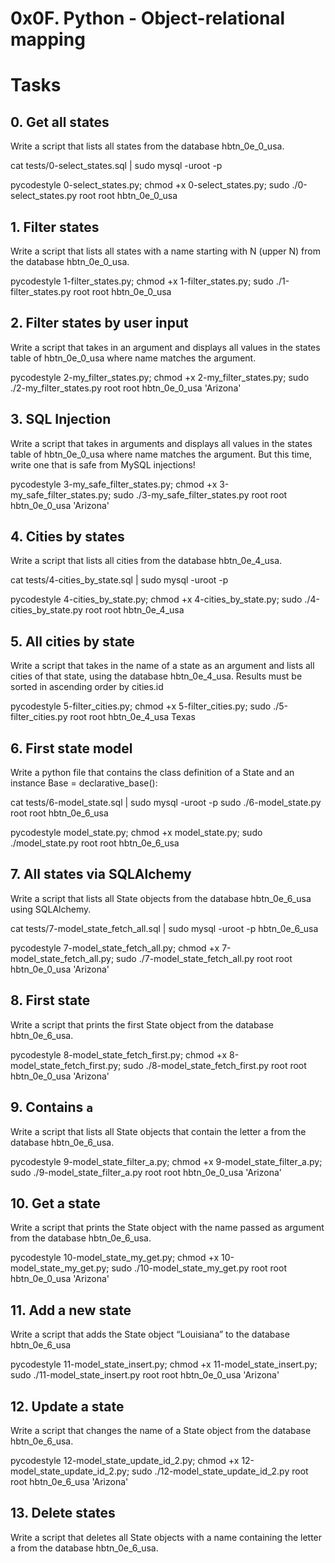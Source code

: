 # 0x0F. Python - Object-relational mapping

# Tasks
## 0. Get all states
Write a script that lists all states from the database hbtn_0e_0_usa.

cat tests/0-select_states.sql | sudo mysql -uroot -p

pycodestyle 0-select_states.py; chmod +x 0-select_states.py; sudo ./0-select_states.py root root hbtn_0e_0_usa

## 1. Filter states
Write a script that lists all states with a name starting with N (upper N) from the database hbtn_0e_0_usa.

pycodestyle 1-filter_states.py; chmod +x 1-filter_states.py; sudo ./1-filter_states.py root root hbtn_0e_0_usa

## 2. Filter states by user input
Write a script that takes in an argument and displays all values in the states table of hbtn_0e_0_usa where name matches the argument.

pycodestyle 2-my_filter_states.py; chmod +x 2-my_filter_states.py; sudo ./2-my_filter_states.py root root hbtn_0e_0_usa 'Arizona'

## 3. SQL Injection
Write a script that takes in arguments and displays all values in the states table of hbtn_0e_0_usa where name matches the argument. But this time, write one that is safe from MySQL injections!

pycodestyle 3-my_safe_filter_states.py; chmod +x 3-my_safe_filter_states.py; sudo ./3-my_safe_filter_states.py root root hbtn_0e_0_usa 'Arizona'

## 4. Cities by states
Write a script that lists all cities from the database hbtn_0e_4_usa.

cat tests/4-cities_by_state.sql | sudo mysql -uroot -p

pycodestyle 4-cities_by_state.py; chmod +x 4-cities_by_state.py; sudo ./4-cities_by_state.py root root hbtn_0e_4_usa

## 5. All cities by state
Write a script that takes in the name of a state as an argument and lists all cities of that state, using the database hbtn_0e_4_usa. Results must be sorted in ascending order by cities.id

pycodestyle 5-filter_cities.py; chmod +x 5-filter_cities.py; sudo ./5-filter_cities.py root root hbtn_0e_4_usa Texas

## 6. First state model
Write a python file that contains the class definition of a State and an instance Base = declarative_base():

cat tests/6-model_state.sql | sudo mysql -uroot -p
sudo ./6-model_state.py root root hbtn_0e_6_usa

pycodestyle model_state.py; chmod +x model_state.py; sudo ./model_state.py root root hbtn_0e_6_usa

## 7. All states via SQLAlchemy
Write a script that lists all State objects from the database hbtn_0e_6_usa using SQLAlchemy.

cat tests/7-model_state_fetch_all.sql | sudo mysql -uroot -p hbtn_0e_6_usa

pycodestyle 7-model_state_fetch_all.py; chmod +x 7-model_state_fetch_all.py; sudo ./7-model_state_fetch_all.py root root hbtn_0e_0_usa 'Arizona'

## 8. First state
Write a script that prints the first State object from the database hbtn_0e_6_usa. 

pycodestyle 8-model_state_fetch_first.py; chmod +x 8-model_state_fetch_first.py; sudo ./8-model_state_fetch_first.py root root hbtn_0e_0_usa 'Arizona'

## 9. Contains `a`
Write a script that lists all State objects that contain the letter a from the database hbtn_0e_6_usa.

pycodestyle 9-model_state_filter_a.py; chmod +x 9-model_state_filter_a.py; sudo ./9-model_state_filter_a.py root root hbtn_0e_0_usa 'Arizona'

## 10. Get a state
Write a script that prints the State object with the name passed as argument from the database hbtn_0e_6_usa.

pycodestyle 10-model_state_my_get.py; chmod +x 10-model_state_my_get.py; sudo ./10-model_state_my_get.py root root hbtn_0e_0_usa 'Arizona'


## 11. Add a new state
Write a script that adds the State object “Louisiana” to the database hbtn_0e_6_usa

pycodestyle 11-model_state_insert.py; chmod +x 11-model_state_insert.py; sudo ./11-model_state_insert.py root root hbtn_0e_0_usa 'Arizona'

## 12. Update a state
Write a script that changes the name of a State object from the database hbtn_0e_6_usa.

pycodestyle 12-model_state_update_id_2.py; chmod +x 12-model_state_update_id_2.py; sudo ./12-model_state_update_id_2.py root root hbtn_0e_6_usa 'Arizona'

## 13. Delete states
Write a script that deletes all State objects with a name containing the letter a from the database hbtn_0e_6_usa.









